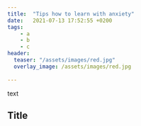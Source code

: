 ```yaml
---
title:  "Tips how to learn with anxiety"
date:   2021-07-13 17:52:55 +0200
tags:
    - a
    - b
    - c
header:
  teaser: "/assets/images/red.jpg"
  overlay_image: /assets/images/red.jpg
 
---
```

text

<h2>Title</h2>


